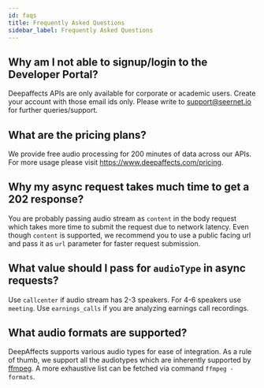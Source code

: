 ```yaml
---
id: faqs
title: Frequently Asked Questions
sidebar_label: Frequently Asked Questions
---
```


## Why am I not able to signup/login to the Developer Portal?

Deepaffects APIs are only available for corporate or academic users. Create your account with those email ids only. Please write to support@seernet.io for further queries/support.


## What are the pricing plans?

We provide free audio processing for 200 minutes of data across our APIs. For more usage please visit https://www.deepaffects.com/pricing.


## Why my async request takes much time to get a 202 response?

You are probably passing audio stream as `content` in the body request which takes more time to submit the request due to network latency. Even though `content` is supported, we recommend you to use a public facing url and pass it as `url` parameter for faster request submission.


## What value should I pass for `audioType` in async requests?

Use `callcenter` if audio stream has 2-3 speakers. For 4-6 speakers use `meeting`. Use `earnings_calls` if you are analyzing earnings call recordings.


## What audio formats are supported?

DeepAffects supports various audio types for ease of integration. As a rule of thumb, we support all the audiotypes which are inherently supported by [ffmpeg](https://trac.ffmpeg.org/wiki/audio%20types). A more exhaustive list can be fetched via command `ffmpeg -formats`.
